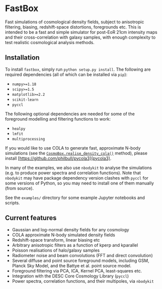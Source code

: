 # FastBox

Fast simulations of cosmological density fields, subject to anisotropic filtering, biasing, redshift-space distortions, foregrounds etc. This is intended to be a fast and simple simulator for post-EoR 21cm intensity maps and their cross-correlation with galaxy samples, with enough complexity to test realistic cosmological analysis methods.


## Installation

To install `fastbox`, simply run `python setup.py install`. The following are required dependencies (all of which can be installed via `pip`):

* `numpy>=1.18`
* `scipy>=1.5`
* `matplotlib>=2.2`
* `scikit-learn`
* `pyccl`

The following optional dependencies are needed for some of the foreground modelling and filtering functions to work:

* `healpy`
* `lmfit`
* `multiprocessing`

If you would like to use COLA to generate fast, approximate N-body simulations (see the 
[``CosmoBox.realise_density_cola()``](box.md) method), please install [https://github.com/philbull/pycola3](pycola3).

In many of the examples, we also use `nbodykit` to analyse the simulations (e.g. to produce power spectra and 
correlation functions). Note that `nbodykit` may have package dependency version clashes with `pyccl` for 
some versions of Python, so you may need to install one of them manually (from source).

See the `examples/` directory for some example Jupyter notebooks and scripts.

## Current features

* Gaussian and log-normal density fields for any cosmology
* COLA approximate N-body simulated density fields
* Redshift-space transform, linear biasing etc
* Arbitrary anisotropic filters as a function of kperp and kparallel
* Poisson realisations of halo/galaxy samples
* Radiometer noise and beam convolutions (FFT and direct convolution)
* Several diffuse and point source foreground models, including GSM, Planck 
  Sky Model, and the Battye et al. point source model.
* Foreground filtering via PCA, ICA, Kernel PCA, least-squares etc.
* Integration with the DESC Core Cosmology Library (`pyccl`)
* Power spectra, correlation functions, and their multipoles, via `nbodykit`

